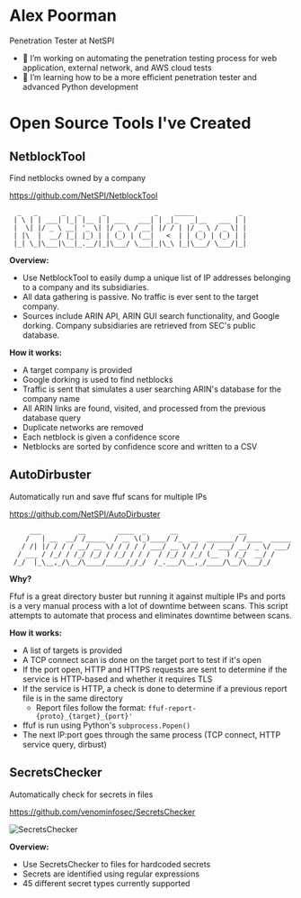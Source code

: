 # Alex Poorman
Penetration Tester at NetSPI

- 🔭 I’m working on automating the penetration testing process for web application, external network, and AWS cloud tests
- 🌱 I’m learning how to be a more efficient penetration tester and advanced Python development

# Open Source Tools I've Created
## NetblockTool
Find netblocks owned by a company

https://github.com/NetSPI/NetblockTool

```
  _   _      _   _     _            _    _____           _
 | \ | | ___| |_| |__ | | ___   ___| | _|_   _|__   ___ | |
 |  \| |/ _ \ __| '_ \| |/ _ \ / __| |/ / | |/ _ \ / _ \| |
 | |\  |  __/ |_| |_) | | (_) | (__|   <  | | (_) | (_) | |
 |_| \_|\___|\__|_.__/|_|\___/ \___|_|\_\ |_|\___/ \___/|_|
```
**Overview:**
* Use NetblockTool to easily dump a unique list of IP addresses belonging to a company and its subsidiaries.
* All data gathering is passive. No traffic is ever sent to the target company.
* Sources include ARIN API, ARIN GUI search functionality, and Google dorking. Company subsidiaries are retrieved from SEC's public database.

**How it works:**
* A target company is provided
* Google dorking is used to find netblocks
* Traffic is sent that simulates a user searching ARIN's database for the company name
* All ARIN links are found, visited, and processed from the previous database query
* Duplicate networks are removed
* Each netblock is given a confidence score
* Netblocks are sorted by confidence score and written to a CSV

## AutoDirbuster
Automatically run and save ffuf scans for multiple IPs

https://github.com/NetSPI/AutoDirbuster

```
     ___         __        ____  _      __               __
    /   | __  __/ /_____  / __ \(_)____/ /_  __  _______/ /____  _____
   / /| |/ / / / __/ __ \/ / / / / ___/ __ \/ / / / ___/ __/ _ \/ ___/
  / ___ / /_/ / /_/ /_/ / /_/ / / /  / /_/ / /_/ (__  ) /_/  __/ /
 /_/  |_\__,_/\__/\____/_____/_/_/  /_.___/\__,_/____/\__/\___/_/
 ```
**Why?**

Ffuf is a great directory buster but running it against multiple IPs and ports is a very manual process with a lot of downtime between scans. This script attempts to automate that process and eliminates downtime between scans.

**How it works:**
* A list of targets is provided
* A TCP connect scan is done on the target port to test if it's open
* If the port open, HTTP and HTTPS requests are sent to determine if the service is HTTP-based and whether it requires TLS
* If the service is HTTP, a check is done to determine if a previous report file is in the same directory
  * Report files follow the format: `ffuf-report-{proto}_{target}_{port}'`
* ffuf is run using Python's `subprocess.Popen()`
* The next IP:port goes through the same process (TCP connect, HTTP service query, dirbust)

## SecretsChecker
Automatically check for secrets in files

https://github.com/venominfosec/SecretsChecker

![SecretsChecker](https://i.imgur.com/qXXqpXV.png)

**Overview:**
* Use SecretsChecker to files for hardcoded secrets
* Secrets are identified using regular expressions
* 45 different secret types currently supported
